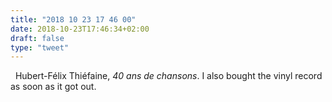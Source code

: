 ```yaml
---
title: "2018 10 23 17 46 00"
date: 2018-10-23T17:46:34+02:00
draft: false
type: "tweet"
---
```

<a href="https://itunes.apple.com/fr/album/40-ans-de-chansons/1425068056" type="application/rss+xml" class="iconfont icon-music" title="rss"></a> &nbsp; Hubert-Félix Thiéfaine, *40 ans de chansons*. I also bought the vinyl record as soon as it got out.
